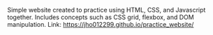 Simple website created to practice using HTML, CSS, and Javascript together. Includes concepts such as CSS grid, flexbox, and DOM manipulation.
Link: https://jho012299.github.io/practice_website/
